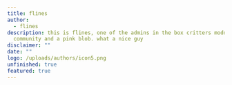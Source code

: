 ```yaml
---
title: flines
author:
  - flines
description: this is flines, one of the admins in the box critters modding
  community and a pink blob. what a nice guy
disclaimer: ""
date: ""
logo: /uploads/authors/icon5.png
unfinished: true
featured: true
---
```

